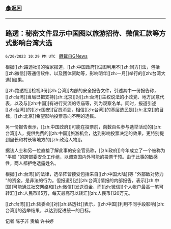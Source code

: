 ###  [:house:返回](README.md)
---


## 路透：秘密文件显示中国图以旅游招待、微信汇款等方式影响台湾大选
`6/20/2023 10:29 PM UTC ` [轉載自GNews](https://gnews.org/articles/1400704)


根据[[zh:路透社]]的独家报道，[[zh:中国政府]]试图利用不[[zh:同方]]法，包括[[zh:微信]]等通信软件、以及团体资助等，影响明年[[zh:一月]]举行的[[zh:台湾大选]]结果。

[[zh:路透社]]检视3份[[zh:台湾]]内部的安全报告文件，引述其中一份报告称，[[zh:台湾]]当局已把支持[[zh:北京]]对[[zh:台湾]]主权说法的小政党、地方民意代表，以及与[[zh:中国]]有进行交流的寺庙等，列为观察名单。同时，报道引述[[zh:台湾]]的[[zh:国安]]官员消息，相信[[zh:台湾]]的基层选民是[[zh:北京]]的目标，[[zh:北京]]希望影响投票意向不明的选民。

另一份报告表示，[[zh:中国政府]]可能在投票前，向数百名参与选举活动的[[zh:台湾]]人，提供免费的[[zh:中国]]旅游机会，达到影响投票决定的效果，更特别提到里长和村长等地方的[[zh:政治人物]]。

据该人士和另一位直接了解此事的安全官员称，[[zh:政府]]今年成立了一个被称为 "平顺 "的跨部委安全工作组，以调查国内外可能的投票干预。由于此事的敏感性，两人都拒绝透露姓名。

根据[[zh:台湾]]的法律，选举阵营接受包括来自[[zh:中国大陆]]等 "外部敌对势力 "的资金，是非法的行为。但报道引述[[zh:台湾]]情报的内部报告，表示[[zh:中国]]可能通过社交网络和[[zh:微信]]发送资金，而[[zh:微信]]个人帐户最高一笔可转汇[[zh:人民币]]5万，每天最高可以转汇[[zh:人民币]]20万元。

[[zh:台湾]][[zh:陆委会]]对[[zh:路透社]]表示，[[zh:中国]]利用不同手段影响[[zh:台湾]]的选举结果，以达到促进统一的目标。

记者 陈子非 责编 许书婷

